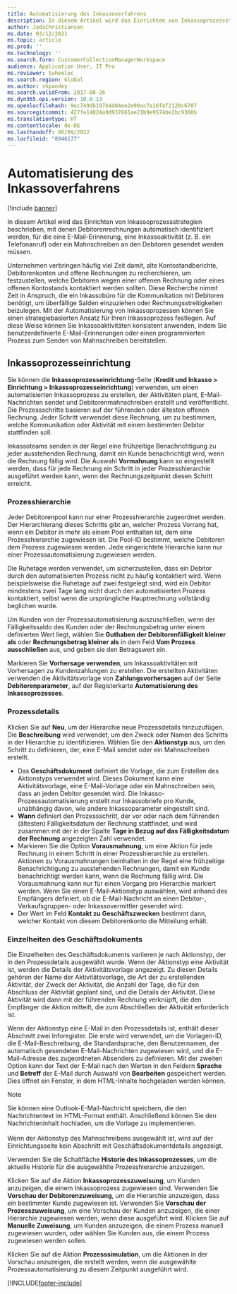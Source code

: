 ```yaml
---
title: Automatisierung des Inkassoverfahrens
description: In diesem Artikel wird das Einrichten von Inkassoprozessstrategien beschrieben, mit denen Debitorenrechnungen automatisch identifiziert werden, für die eine E-Mail-Erinnerung, eine Inkassoaktivität oder ein Mahnschreiben an den Debitoren gesendet werden müssen.
author: JodiChristiansen
ms.date: 03/12/2021
ms.topic: article
ms.prod: ''
ms.technology: ''
ms.search.form: CustomerCollectionManagerWorkspace
audience: Application User, IT Pro
ms.reviewer: twheeloc
ms.search.region: Global
ms.author: shpandey
ms.search.validFrom: 2017-08-26
ms.dyn365.ops.version: 10.0.13
ms.openlocfilehash: 9ec749db197b4d04ee2e99ac7a16f4f2120c6707
ms.sourcegitcommit: 427fe14824a9d937661ae21b9e9574be2bc9360b
ms.translationtype: HT
ms.contentlocale: de-DE
ms.lasthandoff: 06/09/2022
ms.locfileid: "8946177"
---
```

# <a name="collections-process-automation"></a>Automatisierung des Inkassoverfahrens

[!include [banner](../includes/banner.md)]

In diesem Artikel wird das Einrichten von Inkassoprozessstrategien beschrieben, mit denen Debitorenrechnungen automatisch identifiziert werden, für die eine E-Mail-Erinnerung, eine Inkassoaktivität (z. B. ein Telefonanruf) oder ein Mahnschreiben an den Debitoren gesendet werden müssen. 

Unternehmen verbringen häufig viel Zeit damit, alte Kontostandberichte, Debitorenkonten und offene Rechnungen zu recherchieren, um festzustellen, welche Debitoren wegen einer offenen Rechnung oder eines offenen Kontostands kontaktiert werden sollten. Diese Recherche nimmt Zeit in Anspruch, die ein Inkassobüro für die Kommunikation mit Debitoren benötigt, um überfällige Salden einzuziehen oder Rechnungsstreitigkeiten beizulegen. Mit der Automatisierung von Inkassoprozessen können Sie einen strategiebasierten Ansatz für Ihren Inkassoprozess festlegen. Auf diese Weise können Sie Inkassoaktivitäten konsistent anwenden, indem Sie benutzerdefinierte E-Mail-Erinnerungen oder einen programmierten Prozess zum Senden von Mahnschreiben bereitstellen. 

## <a name="collections-process-setup"></a>Inkassoprozesseinrichtung
Sie können die **Inkassoprozesseinrichtung**-Seite (**Kredit und Inkasso > Einrichtung > Inkassoprozesseinrichtung**) verwenden, um einen automatisierten Inkassoprozess zu erstellen, der Aktivitäten plant, E-Mail-Nachrichten sendet und Debitorenmahnschreiben erstellt und veröffentlicht. Die Prozessschritte basieren auf der führenden oder ältesten offenen Rechnung. Jeder Schritt verwendet diese Rechnung, um zu bestimmen, welche Kommunikation oder Aktivität mit einem bestimmten Debitor stattfinden soll.  

Inkassoteams senden in der Regel eine frühzeitige Benachrichtigung zu jeder ausstehenden Rechnung, damit ein Kunde benachrichtigt wird, wenn die Rechnung fällig wird. Die Auswahl **Vormahnung** kann so eingestellt werden, dass für jede Rechnung ein Schritt in jeder Prozesshierarchie ausgeführt werden kann, wenn der Rechnungszeitpunkt diesen Schritt erreicht.

### <a name="process-hierarchy"></a>Prozesshierarchie
Jeder Debitorenpool kann nur einer Prozesshierarchie zugeordnet werden. Der Hierarchierang dieses Schritts gibt an, welcher Prozess Vorrang hat, wenn ein Debitor in mehr als einem Pool enthalten ist, dem eine Prozesshierarchie zugewiesen ist. Die Pool-ID bestimmt, welche Debitoren dem Prozess zugewiesen werden. Jede eingerichtete Hierarchie kann nur einer Prozessautomatisierung zugewiesen werden.

Die Ruhetage werden verwendet, um sicherzustellen, dass ein Debitor durch den automatisierten Prozess nicht zu häufig kontaktiert wird. Wenn beispielsweise die Ruhetage auf zwei festgelegt sind, wird ein Debitor mindestens zwei Tage lang nicht durch den automatisierten Prozess kontaktiert, selbst wenn die ursprüngliche Hauptrechnung vollständig beglichen wurde. 

Um Kunden von der Prozessautomatisierung auszuschließen, wenn der Fälligkeitssaldo des Kunden oder der Rechnungsbetrag unter einem definierten Wert liegt, wählen Sie **Guthaben der Debitorenfälligkeit kleiner als** oder **Rechnungsbetrag kleiner als** in dem Feld **Vom Prozess ausschließen** aus, und geben sie den Betragswert ein.

Markieren Sie **Vorhersage verwenden**, um Inkassoaktivitäten mit Vorhersagen zu Kundenzahlungen zu erstellen. Die erstellten Aktivitäten verwenden die Aktivitätsvorlage von **Zahlungsvorhersagen** auf der Seite **Debitorenparameter**, auf der Registerkarte **Automatisierung des Inkassoprozesses**. 

### <a name="process-details"></a>Prozessdetails
Klicken Sie auf **Neu**, um der Hierarchie neue Prozessdetails hinzuzufügen. Die **Beschreibung** wird verwendet, um den Zweck oder Namen des Schritts in der Hierarchie zu identifizieren. Wählen Sie den **Aktionstyp** aus, um den Schritt zu definieren, der, eine E-Mail sendet oder ein Mahnschreiben erstellt. 

- Das **Geschäftsdokument** definiert die Vorlage, die zum Erstellen des Aktionstyps verwendet wird. Dieses Dokument kann eine Aktivitätsvorlage, eine E-Mail-Vorlage oder ein Mahnschreiben sein, dass an jeden Debitor gesendet wird. Die Inkasso-Prozessautomatisierung erstellt nur Inkassobriefe pro Kunde, unabhängig davon, wie andere Inkassoparameter eingestellt sind.
- **Wann** definiert den Prozessschritt, der vor oder nach dem führenden (ältesten) Fälligkeitsdatum der Rechnung stattfindet, und wird zusammen mit der in der Spalte **Tage in Bezug auf das Fälligkeitsdatum der Rechnung** angezeigten Zahl verwendet. 
- Markieren Sie die Option **Vorausmahnung**, um eine Aktion für jede Rechnung in einem Schritt in einer Prozesshierarchie zu erstellen. Aktionen zu Vorausmahnungen beinhalten in der Regel eine frühzeitige Benachrichtigung zu ausstehenden Rechnungen, damit ein Kunde benachrichtigt werden kann, wenn die Rechnung fällig wird. Die Vorausmahnung kann nur für einen Vorgang pro Hierarchie markiert werden. Wenn Sie einen E-Mail-Aktionstyp auswählen, wird anhand des Empfängers definiert, ob die E-Mail-Nachricht an einen Debitor-, Verkaufsgruppen- oder Inkassovermittler gesendet wird. 
- Der Wert im Feld **Kontakt zu Geschäftszwecken** bestimmt dann, welcher Kontakt von diesem Debitorenkonto die Mitteilung erhält.

### <a name="business-document-details"></a>Einzelheiten des Geschäftsdokuments
Die Einzelheiten des Geschäftsdokuments variieren je nach Aktionstyp, der in den Prozessdetails ausgewählt wurde. Wenn der Aktionstyp eine Aktivität ist, werden die Details der Aktivitätsvorlage angezeigt. Zu diesen Details gehören der Name der Aktivitätsvorlage, die Art der zu erstellenden Aktivität, der Zweck der Aktivität, die Anzahl der Tage, die für den Abschluss der Aktivität geplant sind, und die Details der Aktivität. Diese Aktivität wird dann mit der führenden Rechnung verknüpft, die den Empfänger die Aktion mitteilt, die zum Abschließen der Aktivität erforderlich ist.

Wenn der Aktionstyp eine E-Mail in den Prozessdetails ist, enthält dieser Abschnitt zwei Inforegister. Die erste wird verwendet, um die Vorlagen-ID, die E-Mail-Beschreibung, die Standardsprache, den Benutzernamen, der automatisch gesendeten E-Mail-Nachrichten zugewiesen wird, und die E-Mail-Adresse des zugeordneten Absenders zu definieren. Mit der zweiten Option kann der Text der E-Mail nach den Werten in den Feldern **Sprache** und **Betreff** der E-Mail durch Auswahl von **Bearbeiten** gespeichert werden. Dies öffnet ein Fenster, in dem HTML-Inhalte hochgeladen werden können. 

> [!Note]
> Sie können eine Outlook-E-Mail-Nachricht speichern, die den Nachrichtentext im HTML-Format enthält. Anschließend können Sie den Nachrichteninhalt hochladen, um die Vorlage zu implementieren. <br> <br> Wenn der Aktionstyp des Mahnschreibens ausgewählt ist, wird auf der Einrichtungsseite kein Abschnitt mit Geschäftsdokumentdetails angezeigt.

Verwenden Sie die Schaltfläche **Historie des Inkassoprozesses**, um die aktuelle Historie für die ausgewählte Prozesshierarchie anzuzeigen. 

Klicken Sie auf die Aktion **Inkassoprozesszuweisung**, um Kunden anzuzeigen, die einem Inkassoprozess zugewiesen sind. Verwenden Sie **Vorschau der Debitorenzuweisung**, um die Hierarchie anzuzeigen, dass ein bestimmter Kunde zugewiesen ist. Verwenden Sie **Vorschau der Prozesszuweisung**, um eine Vorschau der Kunden anzuzeigen, die einer Hierarchie zugewiesen werden, wenn diese ausgeführt wird. Klicken Sie auf **Manuelle Zuweisung**, um Kunden anzuzeigen, die einem Prozess manuell zugewiesen wurden, oder wählen Sie Kunden aus, die einem Prozess zugewiesen werden sollen.

Klicken Sie auf die Aktion **Prozesssimulation**, um die Aktionen in der Vorschau anzuzeigen, die erstellt werden, wenn die ausgewählte Prozessautomatisierung zu diesem Zeitpunkt ausgeführt wird. 

[!INCLUDE[footer-include](../../includes/footer-banner.md)]
